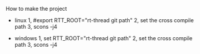 How to make the project
- linux
1, #export RTT_ROOT="rt-thread git path"
2, set the cross compile path
3, scons -j4

- windows
1, set RTT_ROOT="rt-thread git path"
2, set the cross compile path
3, scons -j4